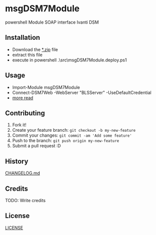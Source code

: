 # msgDSM7Module

powershell Module SOAP interface Ivanti DSM

## Installation

* Download the [*.zip](https://github.com/uwefranke/msgDSM7Module/releases) file
* extract this file
* execute in powershell .\src\msgDSM7Module.deploy.ps1

## Usage

* Import-Module msgDSM7Module
* Connect-DSM7Web -WebServer "BLSServer" -UseDefaultCredential
* [more read](/docs/about_msgDSM7Module.md)


## Contributing

1. Fork it!
2. Create your feature branch: `git checkout -b my-new-feature`
3. Commit your changes: `git commit -am 'Add some feature'`
4. Push to the branch: `git push origin my-new-feature`
5. Submit a pull request :D

## History

[CHANGELOG.md](/CHANGELOG.md)

## Credits

TODO: Write credits

## License

[LICENSE](/LICENSE)